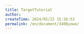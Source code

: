 ```yaml
---
title: TargetTutorial
author:
createTime: 2024/05/22 15:26:53
permalink: /en/document/3408yowo/
---
```

